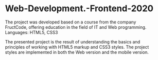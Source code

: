 # Web-Development.-Frontend-2020
The project was developed based on a course from the company FructCode, offering education in the field of IT and Web programming. Languages: HTML5, CSS3

The presented project is the result of understanding the basics and principles of working with HTML5 markup and CSS3 styles. The project styles are implemented in both the Web version and the mobile version.
